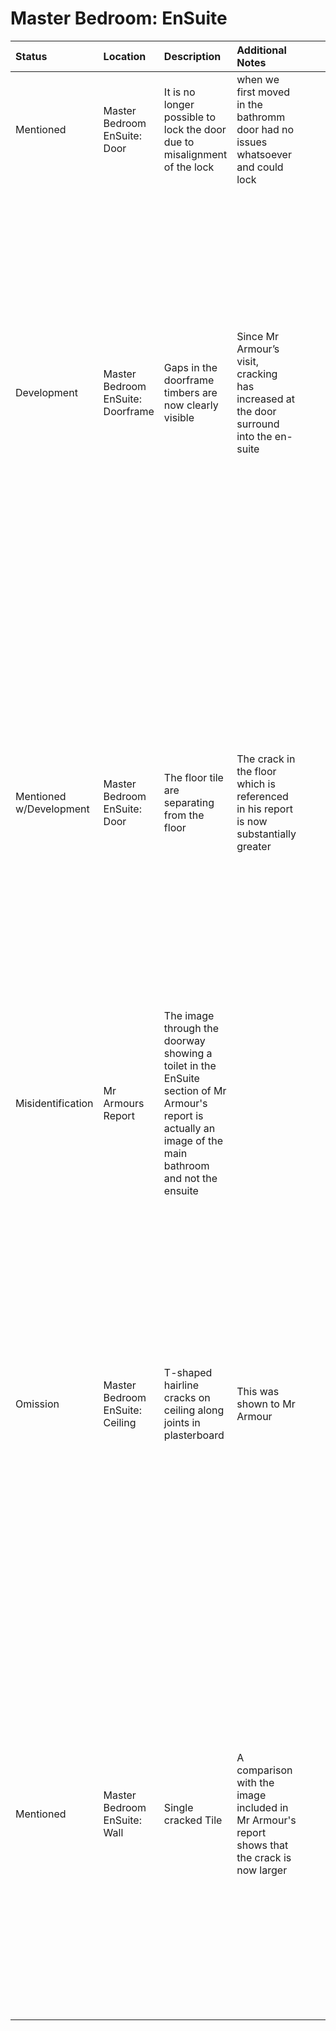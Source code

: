 # Master Bedroom: EnSuite
Status | Location | Description | Additional Notes | Images
:---  | :--- | :---| :---        | ---:
Mentioned | Master Bedroom EnSuite: Door | It is no longer possible to lock the door due to misalignment of the lock | when we first moved in the bathromm door had no issues whatsoever and could lock
Development | Master Bedroom EnSuite: Doorframe | Gaps in the doorframe timbers are now clearly visible | Since Mr Armour’s visit, cracking has increased at the door surround into the en-suite | <a href="https://drive.google.com/uc?export=view&id=18lu8U_SlPDTtVvqMyhJ8BZxqcpYfqqIS"><img src="https://drive.google.com/uc?export=view&id=18lu8U_SlPDTtVvqMyhJ8BZxqcpYfqqIS" style="width: 650px; max-width: 20%; height: auto" title="Click to enlarge picture"/>
Mentioned w/Development | Master Bedroom EnSuite: Door | The floor tile are separating from the floor| The crack in the floor which is referenced in his report is now substantially greater |<a href="https://drive.google.com/uc?export=view&id=149oKX32MPBZZrCO4uUkr1svEVTuYlSgB"><img src="https://drive.google.com/uc?export=view&id=149oKX32MPBZZrCO4uUkr1svEVTuYlSgB" style="width: 650px; max-width: 20%; height: auto" title="Click to enlarge picture"/>
Misidentification | Mr Armours Report | The image through the doorway showing a toilet in the EnSuite section of Mr Armour's report is actually an image of the main bathroom and not the ensuite
Omission | Master Bedroom EnSuite: Ceiling | T-shaped hairline cracks on ceiling along joints in plasterboard | This was shown to Mr Armour | <a href="https://drive.google.com/uc?export=view&id=18VLpPNupsEdUXChZzz5LinSpE1bfSfBB"><img src="https://drive.google.com/uc?export=view&id=18VLpPNupsEdUXChZzz5LinSpE1bfSfBB" style="width: 650px; max-width: 20%; height: auto" title="Click to enlarge picture"/>
Mentioned |  Master Bedroom EnSuite: Wall | Single cracked Tile | A comparison with the image included in Mr Armour's report shows that the crack is now larger | <a href="https://drive.google.com/uc?export=view&id=18m5eLJqMad7GVcXdXbUMELmbgzV2utb2"><img src="https://drive.google.com/uc?export=view&id=18m5eLJqMad7GVcXdXbUMELmbgzV2utb2" style="width: 650px; max-width: 20%; height: auto" title="Click to enlarge picture"/><a href="https://drive.google.com/uc?export=view&id=18o0vUFsGX6VKFy8vjzAKXe75A4b4TT22"><img src="https://drive.google.com/uc?export=view&id=18o0vUFsGX6VKFy8vjzAKXe75A4b4TT22" style="width: 650px; max-width: 20%; height: auto" title="Click to enlarge picture"/>
